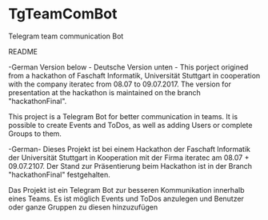 # TgTeamComBot
Telegram team communication Bot

README

-German Version below - Deutsche Version unten -
This porject origined from a hackathon of Faschaft Informatik, Universität Stuttgart in cooperation with the company iteratec from 08.07 to 09.07.2017.
The version for presentation at the hackathon is maintained on the branch "hackathonFinal".

This project is a Telegram Bot for better communication in teams.
It is possible to create Events and ToDos, as well as adding Users or complete Groups to them.

-German-
Dieses Projekt ist bei einem Hackathon der Faschaft Informatik der Universität Stuttgart in Kooperation mit der Firma iteratec am 08.07 + 09.07.2107.
Der Stand zur Präsentierung beim Hackathon ist in der Branch "hackathonFinal" festgehalten.

Das Projekt ist ein Telegram Bot zur besseren Kommunikation innerhalb eines Teams.
Es ist möglich Events und ToDos anzulegen und Benutzer oder ganze Gruppen zu diesen hinzuzufügen
